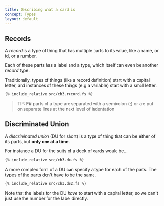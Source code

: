 ```yaml
---
title: Describing what a card is
concept: Types
layout: default
---
```

## Records
A _record_ is a type of thing that has multiple parts to its value, like a name, or id, or a number.

Each of these parts has a label and a type, which itself can even be another _record_ type.

Traditionally, types of things (like a record definition) start with a capital letter, and instances of these things (e.g a variable) start with a small letter.

```fsharp
{% include_relative src/ch3.record.fs %}
```

> TIP: __F#__ parts of a type are separated with a semicolon (;) or are put on separate lines at the next level of indentation


## Discriminated Union 
A _discriminated union_ (DU for short) is a type of thing that can be either of its parts, but __only one at a time__.

For instance a DU for the suits of a deck of cards would be...

```fsharp
{% include_relative src/ch3.du.fs %}
```

A more complex form of a DU can specify a type for each of the parts.  The types of the parts don't have to be the same.
```fsharp
{% include_relative src/ch3.du2.fs %}
```
Note that the labels for the DU _have_ to start with a capital letter, so we can't just use the number for the label directly.